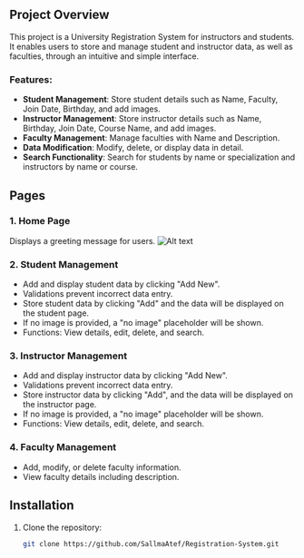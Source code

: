 ## Project Overview

This project is a University Registration System for instructors and students. It enables users to store and manage student and instructor data, as well as faculties, through an intuitive and simple interface.

### Features:
- **Student Management**: Store student details such as Name, Faculty, Join Date, Birthday, and add images.
- **Instructor Management**: Store instructor details such as Name, Birthday, Join Date, Course Name, and add images.
- **Faculty Management**: Manage faculties with Name and Description.
- **Data Modification**: Modify, delete, or display data in detail.
- **Search Functionality**: Search for students by name or specialization and instructors by name or course.

## Pages

### 1. Home Page
Displays a greeting message for users.
![Alt text]([[./path/to/image.png](https://github.com/SallmaAtef/Registration-System/blob/main/image.png](https://github.com/SallmaAtef/Registration-System/blob/main/image.png)))


### 2. Student Management
- Add and display student data by clicking "Add New".
- Validations prevent incorrect data entry.
- Store student data by clicking "Add" and the data will be displayed on the student page.
- If no image is provided, a "no image" placeholder will be shown.
- Functions: View details, edit, delete, and search.

### 3. Instructor Management
- Add and display instructor data by clicking "Add New".
- Validations prevent incorrect data entry.
- Store instructor data by clicking "Add", and the data will be displayed on the instructor page.
- If no image is provided, a "no image" placeholder will be shown.
- Functions: View details, edit, delete, and search.

### 4. Faculty Management
- Add, modify, or delete faculty information.
- View faculty details including description.

## Installation
1. Clone the repository:  
   ```bash
   git clone https://github.com/SallmaAtef/Registration-System.git
